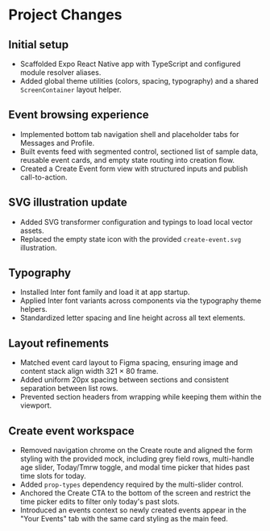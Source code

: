 # Project Changes

## Initial setup
- Scaffolded Expo React Native app with TypeScript and configured module resolver aliases.
- Added global theme utilities (colors, spacing, typography) and a shared `ScreenContainer` layout helper.

## Event browsing experience
- Implemented bottom tab navigation shell and placeholder tabs for Messages and Profile.
- Built events feed with segmented control, sectioned list of sample data, reusable event cards, and empty state routing into creation flow.
- Created a Create Event form view with structured inputs and publish call-to-action.

## SVG illustration update
- Added SVG transformer configuration and typings to load local vector assets.
- Replaced the empty state icon with the provided `create-event.svg` illustration.

## Typography
- Installed Inter font family and load it at app startup.
- Applied Inter font variants across components via the typography theme helpers.
- Standardized letter spacing and line height across all text elements.

## Layout refinements
- Matched event card layout to Figma spacing, ensuring image and content stack align width 321 × 80 frame.
- Added uniform 20px spacing between sections and consistent separation between list rows.
- Prevented section headers from wrapping while keeping them within the viewport.

## Create event workspace
- Removed navigation chrome on the Create route and aligned the form styling with the provided mock, including grey field rows, multi-handle age slider, Today/Tmrw toggle, and modal time picker that hides past time slots for today.
- Added `prop-types` dependency required by the multi-slider control.
- Anchored the Create CTA to the bottom of the screen and restrict the time picker edits to filter only today's past slots.
- Introduced an events context so newly created events appear in the "Your Events" tab with the same card styling as the main feed.
